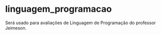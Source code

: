 # linguagem_programacao
Será usado para avaliações de Linguagem de Programação do professor Jeimeson.
